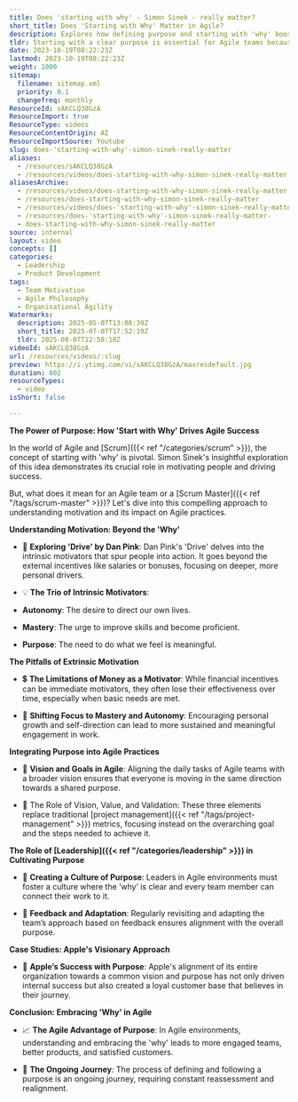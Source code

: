 ```yaml
---
title: Does 'starting with why' - Simon Sinek - really matter?
short_title: Does 'Starting with Why' Matter in Agile?
description: Explores how defining purpose and starting with 'why' boosts motivation, engagement, and success in Agile teams, drawing on insights from Simon Sinek and Dan Pink.
tldr: Starting with a clear purpose is essential for Agile teams because it boosts motivation, engagement, and alignment. Focusing on intrinsic motivators like autonomy, mastery, and purpose leads to better results than relying on financial incentives. Development managers should ensure their teams understand the broader vision and regularly connect daily work to that purpose for sustained success.
date: 2023-10-19T08:22:23Z
lastmod: 2023-10-19T08:22:23Z
weight: 1000
sitemap:
  filename: sitemap.xml
  priority: 0.1
  changefreq: monthly
ResourceId: sAKCLQ38GzA
ResourceImport: true
ResourceType: videos
ResourceContentOrigin: AI
ResourceImportSource: Youtube
slug: does-'starting-with-why'-simon-sinek-really-matter
aliases:
  - /resources/sAKCLQ38GzA
  - /resources/videos/does-starting-with-why-simon-sinek-really-matter
aliasesArchive:
  - /resources/videos/does-starting-with-why-simon-sinek-really-matter
  - /resources/does-starting-with-why-simon-sinek-really-matter
  - /resources/videos/does-'starting-with-why'-simon-sinek-really-matter-
  - /resources/does-'starting-with-why'-simon-sinek-really-matter-
  - does-starting-with-why-simon-sinek-really-matter
source: internal
layout: video
concepts: []
categories:
  - Leadership
  - Product Development
tags:
  - Team Motivation
  - Agile Philosophy
  - Organisational Agility
Watermarks:
  description: 2025-05-07T13:08:39Z
  short_title: 2025-07-07T17:52:19Z
  tldr: 2025-08-07T12:58:18Z
videoId: sAKCLQ38GzA
url: /resources/videos/:slug
preview: https://i.ytimg.com/vi/sAKCLQ38GzA/maxresdefault.jpg
duration: 602
resourceTypes:
  - video
isShort: false

---
```

**The Power of Purpose: How 'Start with Why' Drives Agile Success** 

In the world of Agile and [Scrum]({{< ref "/categories/scrum" >}}), the concept of starting with 'why' is pivotal. Simon Sinek's insightful exploration of this idea demonstrates its crucial role in motivating people and driving success.  

But, what does it mean for an Agile team or a [Scrum Master]({{< ref "/tags/scrum-master" >}})? Let's dive into this compelling approach to understanding motivation and its impact on Agile practices. 

**Understanding Motivation: Beyond the 'Why'** 

- 🧭 **Exploring 'Drive' by Dan Pink**: Dan Pink's 'Drive' delves into the intrinsic motivators that spur people into action. It goes beyond the external incentives like salaries or bonuses, focusing on deeper, more personal drivers. 

- 💡 **The Trio of Intrinsic Motivators**: 

- **Autonomy**: The desire to direct our own lives. 

- **Mastery**: The urge to improve skills and become proficient. 

- **Purpose**: The need to do what we feel is meaningful. 

**The Pitfalls of Extrinsic Motivation** 

- 💲 **The Limitations of Money as a Motivator**: While financial incentives can be immediate motivators, they often lose their effectiveness over time, especially when basic needs are met. 

- 🚀 **Shifting Focus to Mastery and Autonomy**: Encouraging personal growth and self-direction can lead to more sustained and meaningful engagement in work. 

**Integrating Purpose into Agile Practices** 

- 🎯 **Vision and Goals in Agile**: Aligning the daily tasks of Agile teams with a broader vision ensures that everyone is moving in the same direction towards a shared purpose. 

- 🌟 The Role of Vision, Value, and Validation: These three elements replace traditional [project management]({{< ref "/tags/project-management" >}}) metrics, focusing instead on the overarching goal and the steps needed to achieve it. 

**The Role of [Leadership]({{< ref "/categories/leadership" >}}) in Cultivating Purpose** 

- 🌱 **Creating a Culture of Purpose**: Leaders in Agile environments must foster a culture where the ‘why’ is clear and every team member can connect their work to it. 

- 🔄 **Feedback and Adaptation**: Regularly revisiting and adapting the team’s approach based on feedback ensures alignment with the overall purpose. 

**Case Studies: Apple's Visionary Approach** 

- 🍏 **Apple’s Success with Purpose**: Apple's alignment of its entire organization towards a common vision and purpose has not only driven internal success but also created a loyal customer base that believes in their journey. 

**Conclusion: Embracing 'Why' in Agile** 

- 📈 **The Agile Advantage of Purpose**: In Agile environments, understanding and embracing the 'why' leads to more engaged teams, better products, and satisfied customers. 

- 💬 **The Ongoing Journey**: The process of defining and following a purpose is an ongoing journey, requiring constant reassessment and realignment.
